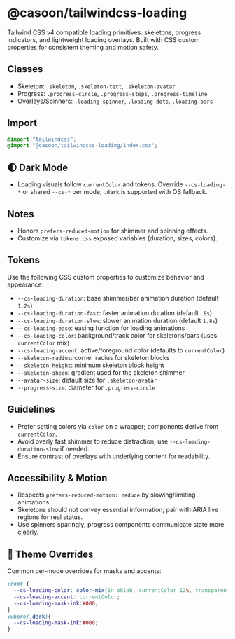 # @casoon/tailwindcss-loading

Tailwind CSS v4 compatible loading primitives: skeletons, progress indicators, and lightweight loading overlays. Built with CSS custom properties for consistent theming and motion safety.

## Classes

- Skeleton: `.skeleton`, `.skeleton-text`, `.skeleton-avatar`
- Progress: `.progress-circle`, `.progress-steps`, `.progress-timeline`
- Overlays/Spinners: `.loading-spinner`, `.loading-dots`, `.loading-bars`

## Import

```css
@import "tailwindcss";
@import "@casoon/tailwindcss-loading/index.css";
```

## 🌓 Dark Mode

- Loading visuals follow `currentColor` and tokens. Override `--cs-loading-*` or shared `--cs-*` per mode; `.dark` is supported with OS fallback.

## Notes

- Honors `prefers-reduced-motion` for shimmer and spinning effects.
- Customize via `tokens.css` exposed variables (duration, sizes, colors).

## Tokens

Use the following CSS custom properties to customize behavior and appearance:

- `--cs-loading-duration`: base shimmer/bar animation duration (default `1.2s`)
- `--cs-loading-duration-fast`: faster animation duration (default `.8s`)
- `--cs-loading-duration-slow`: slower animation duration (default `1.8s`)
- `--cs-loading-ease`: easing function for loading animations
- `--cs-loading-color`: background/track color for skeletons/bars (uses `currentColor` mix)
- `--cs-loading-accent`: active/foreground color (defaults to `currentColor`)
- `--skeleton-radius`: corner radius for skeleton blocks
- `--skeleton-height`: minimum skeleton block height
- `--skeleton-sheen`: gradient used for the skeleton shimmer
- `--avatar-size`: default size for `.skeleton-avatar`
- `--progress-size`: diameter for `.progress-circle`

## Guidelines

- Prefer setting colors via `color` on a wrapper; components derive from `currentColor`.
- Avoid overly fast shimmer to reduce distraction; use `--cs-loading-duration-slow` if needed.
- Ensure contrast of overlays with underlying content for readability.

## Accessibility & Motion

- Respects `prefers-reduced-motion: reduce` by slowing/limiting animations.
- Skeletons should not convey essential information; pair with ARIA live regions for real status.
- Use spinners sparingly; progress components communicate state more clearly.

## 🎨 Theme Overrides

Common per‑mode overrides for masks and accents:

```css
:root {
  --cs-loading-color: color-mix(in oklab, currentColor 12%, transparent);
  --cs-loading-accent: currentColor;
  --cs-loading-mask-ink:#000;
}
:where(.dark){
  --cs-loading-mask-ink:#000;
}
```
